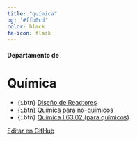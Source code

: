 ```yaml
---
title: "química"
bg: '#ffb0cd'
color: black
fa-icon: flask
---
```

#### Departamento de
# Química

<!---
No poner los links de t.joinchat directamente,
usar https://www.protectyourlinks.com/ para obtener
un link corto protegido por captcha
-->

*  {:.btn} <i class="fas fa-atom"></i> [Diseño de Reactores](https://www.proyl.com/b51ZEhwL0)
*  {:.btn} <i class="fas fa-vial"></i> [Química para no-químicos](https://www.proyl.com/hV5y5PD9p)
*  {:.btn} <i class="fas fa-atom"></i> [Química I 63.02 (para químicos)](https://www.proyl.com/RNwD71y9t)

<span class="editongithub">
	<a href="{{site.github.repository_url}}/blob/master/{{page.path}}">
		<i class="fas fa-pen"></i> Editar en GitHub
	</a>
</span>

